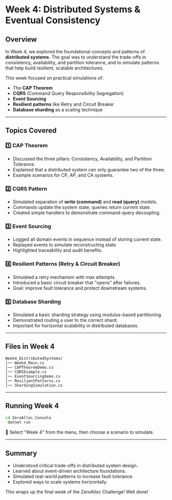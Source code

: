 # Week 4: Distributed Systems & Eventual Consistency

## Overview
In Week 4, we explored the foundational concepts and patterns of **distributed systems**. The goal was to understand the trade-offs in consistency, availability, and partition tolerance, and to simulate patterns that help build resilient, scalable architectures.

This week focused on practical simulations of:
- The **CAP Theorem**
- **CQRS** (Command Query Responsibility Segregation)
- **Event Sourcing**
- **Resilient patterns** like Retry and Circuit Breaker
- **Database sharding** as a scaling technique

---

## Topics Covered

### **1️⃣ CAP Theorem**
- Discussed the three pillars: Consistency, Availability, and Partition Tolerance.
- Explained that a distributed system can only guarantee two of the three.
- Example scenarios for CP, AP, and CA systems.

### **2️⃣ CQRS Pattern**
- Simulated separation of **write (command)** and **read (query)** models.
- Commands update the system state, queries return current state.
- Created simple handlers to demonstrate command-query decoupling.

### **3️⃣ Event Sourcing**
- Logged all domain events in sequence instead of storing current state.
- Replayed events to simulate reconstructing state.
- Highlighted traceability and audit benefits.

### **4️⃣ Resilient Patterns (Retry & Circuit Breaker)**
- Simulated a retry mechanism with max attempts.
- Introduced a basic circuit breaker that "opens" after failures.
- Goal: improve fault tolerance and protect downstream systems.

### **5️⃣ Database Sharding**
- Simulated a basic sharding strategy using modulus-based partitioning.
- Demonstrated routing a user to the correct shard.
- Important for horizontal scalability in distributed databases.

---

## Files in Week 4
```
Week4_DistributedSystems/
│── Week4_Main.cs
│── CAPTheoremDemo.cs
│── CQRSExample.cs
│── EventSourcingDemo.cs
│── ResilientPatterns.cs
│── ShardingSimulation.cs
```

---

## Running Week 4
```bash
cd ZeroAlloc.Console
 dotnet run
```
📌 Select "Week 4" from the menu, then choose a scenario to simulate.

---

## Summary
- Understood critical trade-offs in distributed system design.
- Learned about event-driven architecture foundations.
- Simulated real-world patterns to increase fault tolerance.
- Explored ways to scale systems horizontally.

This wraps up the final week of the ZeroAlloc Challenge! Well done!